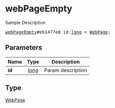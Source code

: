 # webPageEmpty

Sample Description

<pre>
<a href="../constructor/webPageEmpty.md">webPageEmpty</a>#eb1477e8 id:<a href="../type/long.md">long</a> = <a href="../type/WebPage.md">WebPage</a>;
</pre>

## Parameters

| Name | Type | Description |
|------|:----:|-------------|
| **id** | [long](../type/long.md) | Param description |

## Type

[WebPage](../type/WebPage.md)
